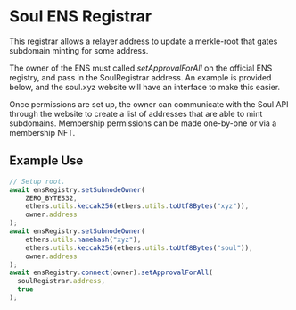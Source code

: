 # Soul ENS Registrar

This registrar allows a relayer address to update a merkle-root that gates subdomain minting for some address.

The owner of the ENS must called _setApprovalForAll_ on the official ENS registry, and pass in the SoulRegistrar address. An example is provided below, and the soul.xyz website will have an interface to make this easier.

Once permissions are set up, the owner can communicate with the Soul API through the website to create a list of addresses that are able to mint subdomains. Membership permissions can be made one-by-one or via a membership NFT.

## Example Use

```javascript
// Setup root.
await ensRegistry.setSubnodeOwner(
    ZERO_BYTES32,
    ethers.utils.keccak256(ethers.utils.toUtf8Bytes("xyz")),
    owner.address
);
await ensRegistry.setSubnodeOwner(
    ethers.utils.namehash("xyz"),
    ethers.utils.keccak256(ethers.utils.toUtf8Bytes("soul")),
    owner.address
);
await ensRegistry.connect(owner).setApprovalForAll(
  soulRegistrar.address,
  true
);
```